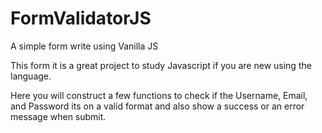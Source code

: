 # FormValidatorJS
A simple form write using Vanilla JS

This form it is a great project to study Javascript if you are new using the language.

Here you will construct a few functions to check if the Username, Email, 
and Password its on a valid format and also show a success or an error message when submit.
